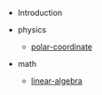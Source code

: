 - Introduction

- physics
  - [polar-coordinate](physics/polar-coordinate.md)
- math
	- [linear-algebra](math/linear-algebra.md)

